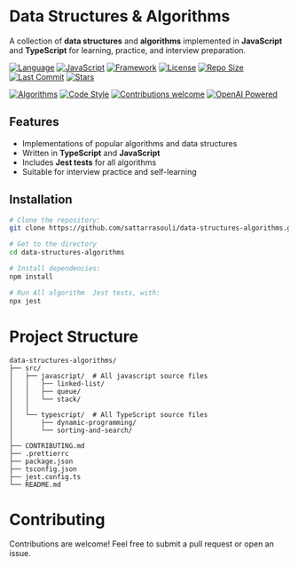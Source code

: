 # Data Structures & Algorithms

A collection of **data structures** and **algorithms** implemented in **JavaScript** and **TypeScript** for learning, practice, and interview preparation.

[![Language](https://img.shields.io/badge/language-TypeScript-blue?logo=typescript&logoColor=white)](https://www.typescriptlang.org/)
[![JavaScript](https://img.shields.io/badge/language-JavaScript-yellow?logo=javascript&logoColor=white)](https://developer.mozilla.org/en-US/docs/Web/JavaScript)
[![Framework](https://img.shields.io/badge/tested%20with-Jest-red?logo=jest&logoColor=white)](https://jestjs.io/)
[![License](https://img.shields.io/badge/license-MIT-green)](LICENSE)
[![Repo Size](https://img.shields.io/github/repo-size/sattarrasouli/data-structures-algorithms)](https://github.com/sattarrasouli/data-structures-algorithms)
[![Last Commit](https://img.shields.io/github/last-commit/sattarrasouli/data-structures-algorithms)](https://github.com/sattarrasouli/data-structures-algorithms/commits/main)
[![Stars](https://img.shields.io/github/stars/sattarrasouli/data-structures-algorithms?style=social)](https://github.com/sattarrasouli/data-structures-algorithms)

[![Algorithms](https://img.shields.io/badge/focus-Algorithms%20%26%20Data%20Structures-orange)]()
[![Code Style](https://img.shields.io/badge/code%20style-Prettier-ff69b4?logo=prettier)](https://prettier.io/)
[![Contributions welcome](https://img.shields.io/badge/contributions-welcome-brightgreen.svg?style=flat)]()
[![OpenAI Powered](https://img.shields.io/badge/AI%20Learning%20with-ChatGPT-412991?logo=openai&logoColor=white)]()

## Features

- Implementations of popular algorithms and data structures
- Written in **TypeScript** and **JavaScript**
- Includes **Jest tests** for all algorithms
- Suitable for interview practice and self-learning

## Installation

```bash
# Clone the repository:
git clone https://github.com/sattarrasouli/data-structures-algorithms.git

# Get to the directory
cd data-structures-algorithms

# Install dependencies:
npm install

# Run All algorithm  Jest tests, with:
npx jest
```

# Project Structure

```graphq
data-structures-algorithms/
├── src/
│   ├── javascript/  # All javascript source files
│   │   ├── linked-list/
│   │   ├── queue/
│   │   └── stack/
│   │
│   └── typescript/  # All TypeScript source files
│       ├── dynamic-programming/
│       └── sorting-and-search/
│
├── CONTRIBUTING.md
├── .prettierrc
├── package.json
├── tsconfig.json
├── jest.config.ts
└── README.md
```

# Contributing

Contributions are welcome! Feel free to submit a pull request or open an issue.
